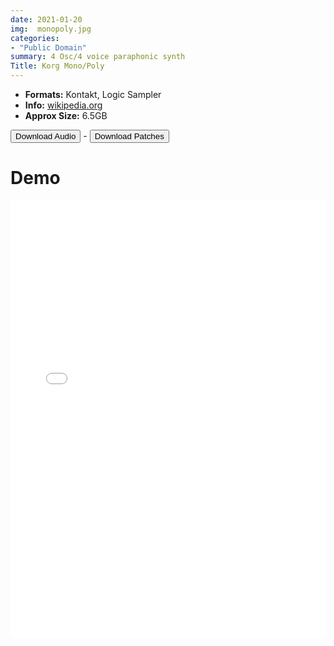```yaml
---
date: 2021-01-20
img:  monopoly.jpg
categories: 
- "Public Domain"
summary: 4 Osc/4 voice paraphonic synth
Title: Korg Mono/Poly
---
```


-   **Formats:** Kontakt, Logic Sampler
-  **Info:** [wikipedia.org](https://en.wikipedia.org/wiki/Korg_Mono/Poly/)
- **Approx Size:**  6.5GB  


<div class="buttons"> <a href="https://www.dropbox.com/sh/itau8h5hfd4wlva/AAA2TKoRMUF_nTu6B8PZzT0ta?dl=0"> <button>Download Audio</button></a> - <a href="https://github.com/publicsamples/Korg-MonoPoly"> <button>Download Patches</button></a></div>

# Demo

<iframe width="100%" height="700px" src="/Demos/demos/monopoly.html" scrolling="no" frameborder="0" allow="accelerometer; autoplay; clipboard-write; encrypted-media; gyroscope; picture-in-picture" allowfullscreen></iframe>


